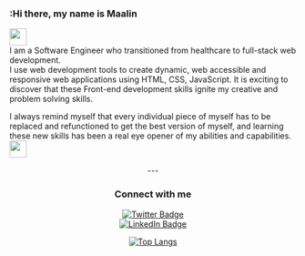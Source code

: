
### :Hi there, my name is Maalin 
<img src="https://media.giphy.com/media/hvRJCLFzcasrR4ia7z/giphy.gif" width="30px"/>
</h1></div>  
<div></div>I am a Software Engineer who transitioned from healthcare to full-stack web development.</div>

<div>I use web development tools to create dynamic, web accessible and responsive web applications using HTML, CSS, JavaScript. It is exciting to discover that these Front-end development skills ignite my creative and problem solving skills.</div>

I always remind myself that every individual piece of myself has to be replaced and refunctioned to get the best version of myself, and learning these new skills has been a real eye opener of my abilities and capabilities.<img src="https://media.giphy.com/media/WUlplcMpOCEmTGBtBW/giphy.gif" width="30"> 
</div>
<div id="badges" align="center">
---
  
### Connect with me

<div><a href="https://twitter.com/moi2009">
  <img src="https://img.shields.io/badge/Twitter-blue?style=for-the-badge&logo=twitter&logoColor=white" alt="Twitter Badge"/>
</a></div>
<div><a href=""https://www.linkedin.com/in/maalin-o-801a841b3/">
  <img src="https://img.shields.io/badge/LinkedIn-blue?style=for-the-badge&logo=LinkedIn&logoColor=white" alt="LinkedIn Badge"/>
</a></div>
<div><img src="https://komarev.com/ghpvc/?username=maogaja&style=flat-square&color=blue" alt=""/></div>
     <div>
  
[![Top Langs](https://github-readme-stats.vercel.app/api/top-langs/?username=maogaja&layout=compact&theme=vision-friendly-dark)](https://github.com/maogaja/github-readme-stats)




















<!--
**maogaja/maogaja** is a ✨ _special_ ✨ repository because its `README.md` (this file) appears on your GitHub profile.

Here are some ideas to get you started:

- 🔭 I’m currently working on ...
- 🌱 I’m currently learning ...
- 👯 I’m looking to collaborate on ...
- 🤔 I’m looking for help with ...
- 💬 Ask me about ...
- 📫 How to reach me: ...
- 😄 Pronouns: ...
- ⚡ Fun fact: ...
-->
